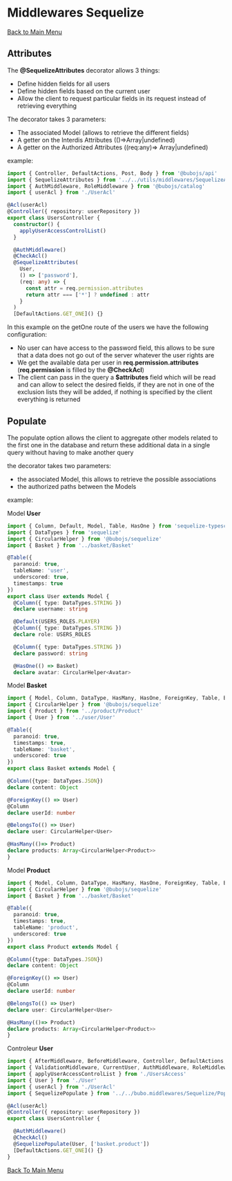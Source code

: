 # Middlewares Sequelize #

[Back to Main Menu](../../README.md#database-management)

## Attributes ##

The __@SequelizeAttributes__ decorator allows 3 things:

- Define hidden fields for all users
- Define hidden fields based on the current user
- Allow the client to request particular fields in its request instead of retrieving everything

The decorator takes 3 parameters:

- The associated Model (allows to retrieve the different fields)
- A getter on the Interdis Attributes (()=>Array<string>|undefined)
- A getter on the Authorized Attributes ((req:any)=> Array<string>|undefined)

example:

```ts
import { Controller, DefaultActions, Post, Body } from '@bubojs/api'
import { SequelizeAttributes } from '../../utils/middlewares/SequelizeAttributes.middleware'
import { AuthMiddleware, RoleMiddleware } from '@bubojs/catalog'
import { userAcl } from './UserAcl'

@Acl(userAcl)
@Controller({ repository: userRepository })
export class UsersController {
  constructor() {
    applyUserAccessControlList()
  }

  @AuthMiddleware()
  @CheckAcl()
  @SequelizeAttributes(
    User,
    () => ['password'],
    (req: any) => {
      const attr = req.permission.attributes
      return attr === ['*'] ? undefined : attr
    }
  )
  [DefaultActions.GET_ONE]() {}
```

In this example on the getOne route of the users we have the following configuration:

- No user can have access to the password field, this allows to be sure that a data does not go out of the server whatever the user rights are
- We get the available data per user in __req.permission.attributes__ (__req.permission__ is filled by the __@CheckAcl__)
- The client can pass in the query a __$attributes__ field which will be read and can allow to select the desired fields, if they are not in one of the exclusion lists they will be added, if nothing is specified by the client everything is returned

## Populate ##

The populate option allows the client to aggregate other models related to the first one in the database and return these additional data in a single query without having to make another query

the decorator takes two parameters:

- the associated Model, this allows to retrieve the possible associations
- the authorized paths between the Models

example:

Model __User__

```ts
import { Column, Default, Model, Table, HasOne } from 'sequelize-typescript'
import { DataTypes } from 'sequelize'
import { CircularHelper } from '@bubojs/sequelize'
import { Basket } from '../basket/Basket'

@Table({
  paranoid: true,
  tableName: 'user',
  underscored: true,
  timestamps: true
})
export class User extends Model {
  @Column({ type: DataTypes.STRING })
  declare username: string

  @Default(USERS_ROLES.PLAYER)
  @Column({ type: DataTypes.STRING })
  declare role: USERS_ROLES

  @Column({ type: DataTypes.STRING })
  declare password: string

  @HasOne(() => Basket)
  declare avatar: CircularHelper<Avatar>
```

Model __Basket__

```ts
import { Model, Column, DataType, HasMany, HasOne, ForeignKey, Table, BelongsTo } from 'sequelize-typescript'
import { CircularHelper } from '@bubojs/sequelize'
import { Product } from '../product/Product'
import { User } from '../user/User'

@Table({
  paranoid: true,
  timestamps: true,
  tableName: 'basket',
  underscored: true
})
export class Basket extends Model {

@Column({type: DataTypes.JSON})
declare content: Object

@ForeignKey(() => User)
@Column
declare userId: number

@BelongsTo(() => User)
declare user: CircularHelper<User>

@HasMany(()=> Product)
declare products: Array<CircularHelper<Product>>
}
```

Model __Product__

```ts
import { Model, Column, DataType, HasMany, HasOne, ForeignKey, Table, BelongsTo } from 'sequelize-typescript'
import { CircularHelper } from '@bubojs/sequelize'
import { Basket } from '../basket/Basket'

@Table({
  paranoid: true,
  timestamps: true,
  tableName: 'product',
  underscored: true
})
export class Product extends Model {

@Column({type: DataTypes.JSON})
declare content: Object

@ForeignKey(() => User)
@Column
declare userId: number

@BelongsTo(() => User)
declare user: CircularHelper<User>

@HasMany(()=> Product)
declare products: Array<CircularHelper<Product>>
}
```

Controleur __User__

```ts
import { AfterMiddleware, BeforeMiddleware, Controller, DefaultActions, Post, Body } from '@bubojs/api'
import { ValidationMiddleware, CurrentUser, AuthMiddleware, RoleMiddleware } from '@bubojs/catalog'
import { applyUserAccessControlList } from './UsersAccess'
import { User } from './User'
import { userAcl } from './UserAcl'
import { SequelizePopulate } from '../../bubo.middlewares/Sequelize/Populate.middleware'

@Acl(userAcl)
@Controller({ repository: userRepository })
export class UsersController {

  @AuthMiddleware()
  @CheckAcl()
  @SequelizePopulate(User, ['basket.product'])
  [DefaultActions.GET_ONE]() {}
}
```

[Back To Main Menu](../../README.md#database-management)
